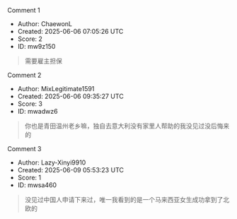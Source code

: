 Comment 1

- Author: ChaewonL
- Created: 2025-06-06 07:05:26 UTC
- Score: 2
- ID: mw9z150

> 需要雇主担保

Comment 2

- Author: MixLegitimate1591
- Created: 2025-06-06 09:35:27 UTC
- Score: 3
- ID: mwadwz6

> 你也是青田温州老乡嘛，独自去意大利没有家里人帮助的我没见过没后悔来的

Comment 3

- Author: Lazy-Xinyi9910
- Created: 2025-06-09 05:53:23 UTC
- Score: 1
- ID: mwsa460

> 没见过中国人申请下来过，唯一我看到的是一个马来西亚女生成功拿到了北欧的
